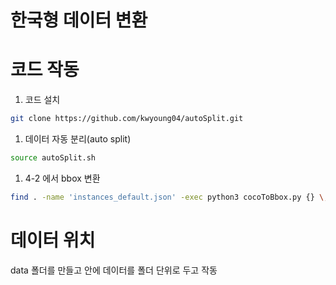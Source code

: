 # 한국형 데이터 변환

# 코드 작동

1. 코드 설치

```bash
git clone https://github.com/kwyoung04/autoSplit.git
```

1. 데이터 자동 분리(auto split)

```bash
source autoSplit.sh
```

1. 4-2 에서 bbox 변환

```bash
find . -name 'instances_default.json' -exec python3 cocoToBbox.py {} \;
```

# 데이터 위치

data 폴더를 만들고 안에 데이터를 폴더 단위로 두고 작동